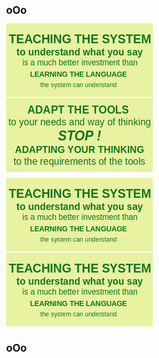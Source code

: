 # oOo 
![oOo Guidelines 01 png](o0o_about_guidelines.o0o_001.png "There is only NOW, so start teaching it NOW ...") 
![oOo Guidelines 03 png](o0o_about_guidelines.o0o_003.png "There is only NOW, so start adapting them NOW ...") 

![oOo Guidelines gif](o0o_about_guidelines.o0o.gif "May the power of  oOo  be with you!") 
![oOo Guidelines gif](o0o_about_guidelines.o0o.gif "Be well and have a best day ever!") 
# oOo

